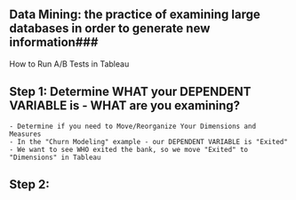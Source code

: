 <!-- How to Use Tableau For Data Mining --> 

## Data Mining: the practice of examining large databases in order to generate new information### 

 How to Run A/B Tests in Tableau
 
  ## Step 1: Determine WHAT your DEPENDENT VARIABLE is - WHAT are you examining? 
    - Determine if you need to Move/Reorganize Your Dimensions and Measures 
    - In the "Churn Modeling" example - our DEPENDENT VARIABLE is "Exited" 
    - We want to see WHO exited the bank, so we move "Exited" to "Dimensions" in Tableau
    
  ## Step 2: 
